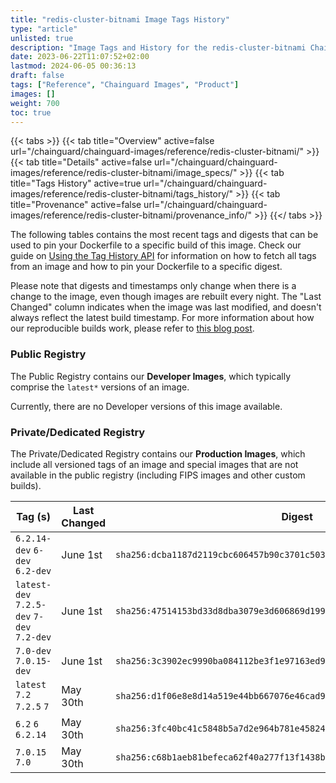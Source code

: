 ```yaml
---
title: "redis-cluster-bitnami Image Tags History"
type: "article"
unlisted: true
description: "Image Tags and History for the redis-cluster-bitnami Chainguard Image"
date: 2023-06-22T11:07:52+02:00
lastmod: 2024-06-05 00:36:13
draft: false
tags: ["Reference", "Chainguard Images", "Product"]
images: []
weight: 700
toc: true
---
```


{{< tabs >}}
{{< tab title="Overview" active=false url="/chainguard/chainguard-images/reference/redis-cluster-bitnami/" >}}
{{< tab title="Details" active=false url="/chainguard/chainguard-images/reference/redis-cluster-bitnami/image_specs/" >}}
{{< tab title="Tags History" active=true url="/chainguard/chainguard-images/reference/redis-cluster-bitnami/tags_history/" >}}
{{< tab title="Provenance" active=false url="/chainguard/chainguard-images/reference/redis-cluster-bitnami/provenance_info/" >}}
{{</ tabs >}}

The following tables contains the most recent tags and digests that can be used to pin your Dockerfile to a specific build of this image. Check our guide on [Using the Tag History API](/chainguard/chainguard-images/using-the-tag-history-api/) for information on how to fetch all tags from an image and how to pin your Dockerfile to a specific digest.

Please note that digests and timestamps only change when there is a change to the image, even though images are rebuilt every night. The "Last Changed" column indicates when the image was last modified, and doesn't always reflect the latest build timestamp. For more information about how our reproducible builds work, please refer to [this blog post](https://www.chainguard.dev/unchained/reproducing-chainguards-reproducible-image-builds).

### Public Registry
The Public Registry contains our **Developer Images**, which typically comprise the `latest*` versions of an image.

Currently, there are no Developer versions of this image available.

### Private/Dedicated Registry
The Private/Dedicated Registry contains our **Production Images**, which include all versioned tags of an image and special images that are not available in the public registry (including FIPS images and other custom builds).

| Tag (s)                                     | Last Changed | Digest                                                                    |
|---------------------------------------------|--------------|---------------------------------------------------------------------------|
|  `6.2.14-dev` `6-dev` `6.2-dev`             | June 1st     | `sha256:dcba1187d2119cbc606457b90c3701c503c6b168d065106270fe93aa6e0d023f` |
|  `latest-dev` `7.2.5-dev` `7-dev` `7.2-dev` | June 1st     | `sha256:47514153bd33d8dba3079e3d606869d19939d891887e6b83be9e753561ec3e4c` |
|  `7.0-dev` `7.0.15-dev`                     | June 1st     | `sha256:3c3902ec9990ba084112be3f1e97163ed9e22293de18020d8d15dcfef125ed69` |
|  `latest` `7.2` `7.2.5` `7`                 | May 30th     | `sha256:d1f06e8e8d14a519e44bb667076e46cad9ddd257f34408497c532dee6e3c48d8` |
|  `6.2` `6` `6.2.14`                         | May 30th     | `sha256:3fc40bc41c5848b5a7d2e964b781e458249b492c1192eaae4f7dde6f13fe3fd3` |
|  `7.0.15` `7.0`                             | May 30th     | `sha256:c68b1aeb81befeca62f40a277f13f1438b095ec8cb85bda61a181ccd65d695a2` |

